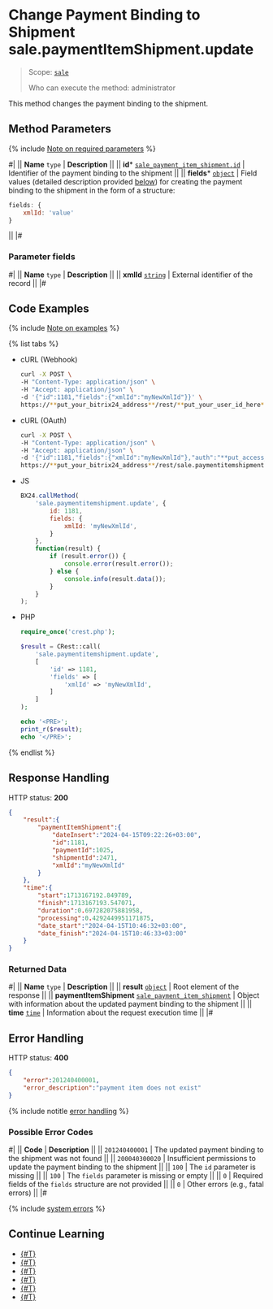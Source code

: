 # Change Payment Binding to Shipment sale.paymentItemShipment.update

> Scope: [`sale`](../../scopes/permissions.md)
>
> Who can execute the method: administrator

This method changes the payment binding to the shipment.

## Method Parameters

{% include [Note on required parameters](../../../_includes/required.md) %}

#|
|| **Name**
`type` | **Description** ||
|| **id***
[`sale_payment_item_shipment.id`](../data-types.md) | Identifier of the payment binding to the shipment ||
|| **fields***
[`object`](../../data-types.md) | Field values (detailed description provided [below](#parametr-fields)) for creating the payment binding to the shipment in the form of a structure:

```js
fields: {
    xmlId: 'value'
}
```

||
|#

### Parameter fields

#|
|| **Name**
`type` | **Description** ||
|| **xmlId**
[`string`](../../data-types.md) | External identifier of the record ||
|#

## Code Examples

{% include [Note on examples](../../../_includes/examples.md) %}

{% list tabs %}

- cURL (Webhook)

    ```bash
    curl -X POST \
    -H "Content-Type: application/json" \
    -H "Accept: application/json" \
    -d '{"id":1181,"fields":{"xmlId":"myNewXmlId"}}' \
    https://**put_your_bitrix24_address**/rest/**put_your_user_id_here**/**put_your_webhook_here**/sale.paymentitemshipment.update
    ```

- cURL (OAuth)

    ```bash
    curl -X POST \
    -H "Content-Type: application/json" \
    -H "Accept: application/json" \
    -d '{"id":1181,"fields":{"xmlId":"myNewXmlId"},"auth":"**put_access_token_here**"}' \
    https://**put_your_bitrix24_address**/rest/sale.paymentitemshipment.update
    ```

- JS

    ```js
    BX24.callMethod(
        'sale.paymentitemshipment.update', {
            id: 1181,
            fields: {
                xmlId: 'myNewXmlId',
            }
        },
        function(result) {
            if (result.error()) {
                console.error(result.error());
            } else {
                console.info(result.data());
            }
        }
    );
    ```

- PHP

    ```php
    require_once('crest.php');

    $result = CRest::call(
        'sale.paymentitemshipment.update',
        [
            'id' => 1181,
            'fields' => [
                'xmlId' => 'myNewXmlId',
            ]
        ]
    );

    echo '<PRE>';
    print_r($result);
    echo '</PRE>';
    ```

{% endlist %}

## Response Handling

HTTP status: **200**

```json
{
    "result":{
        "paymentItemShipment":{
            "dateInsert":"2024-04-15T09:22:26+03:00",
            "id":1181,
            "paymentId":1025,
            "shipmentId":2471,
            "xmlId":"myNewXmlId"
        }
    },
    "time":{
        "start":1713167192.849789,
        "finish":1713167193.547071,
        "duration":0.697282075881958,
        "processing":0.4292449951171875,
        "date_start":"2024-04-15T10:46:32+03:00",
        "date_finish":"2024-04-15T10:46:33+03:00"
    }
}
```

### Returned Data

#|
|| **Name**
`type` | **Description** ||
|| **result**
[`object`](../../data-types.md) | Root element of the response ||
|| **paymentItemShipment**
[`sale_payment_item_shipment`](../data-types.md) | Object with information about the updated payment binding to the shipment ||
|| **time**
[`time`](../../data-types.md) | Information about the request execution time ||
|#

## Error Handling

HTTP status: **400**

```json
{
    "error":201240400001,
    "error_description":"payment item does not exist"
}
```

{% include notitle [error handling](../../../_includes/error-info.md) %}

### Possible Error Codes

#|
|| **Code** | **Description** ||
|| `201240400001` | The updated payment binding to the shipment was not found ||
|| `200040300020` | Insufficient permissions to update the payment binding to the shipment ||
|| `100` | The `id` parameter is missing ||
|| `100` | The `fields` parameter is missing or empty ||
|| `0` | Required fields of the `fields` structure are not provided ||
|| `0` | Other errors (e.g., fatal errors) ||
|#

{% include [system errors](../../../_includes/system-errors.md) %}

## Continue Learning 

- [{#T}](./index.md)
- [{#T}](./sale-payment-item-shipment-add.md)
- [{#T}](./sale-payment-item-shipment-get.md)
- [{#T}](./sale-payment-item-shipment-list.md)
- [{#T}](./sale-payment-item-shipment-delete.md)
- [{#T}](./sale-payment-item-shipment-get-fields.md)